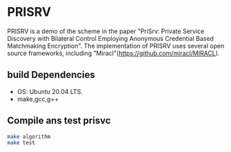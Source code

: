 # PRISRV
PRISRV is a demo of the scheme in the paper "PriSrv: Private Service Discovery with Bilateral Control Employing Anonymous Credential Based Matchmaking Encryption". The implementation of PRISRV uses several open source frameworks, including "Miracl"(https://github.com/miracl/MIRACL).


## build Dependencies

* OS: Ubuntu 20.04 LTS.
* make,gcc,g++



## Compile ans test prisvc

```sh
make algorithm
make test
```


